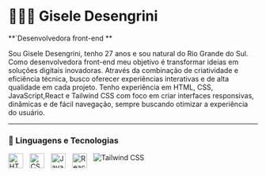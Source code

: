 # 👩🏻‍💻 Gisele Desengrini

**`Desenvolvedora front-end **

Sou Gisele Desengrini, tenho 27 anos e sou natural do Rio Grande do Sul. 
Como desenvolvedora front-end meu objetivo é transformar ideias em soluções digitais inovadoras. 
Através da combinação de criatividade e eficiência técnica, busco oferecer experiências interativas e de alta qualidade em cada projeto.
Tenho experiência em HTML, CSS, JavaScript,React e Tailwind CSS com foco em criar interfaces responsivas, dinâmicas e de fácil navegação, sempre buscando otimizar a experiência do usuário. 



---

### 🤖 Linguagens e Tecnologias

<img 
    align="left" 
    alt="HTML"
    title="HTML" 
    width="30px" 
    style="padding-right: 10px;" 
    src="https://cdn.jsdelivr.net/gh/devicons/devicon@latest/icons/html5/html5-original.svg" 
/>
<img 
    align="left" 
    alt="CSS" 
    title="CSS"
    width="30px" 
    style="padding-right: 10px;" 
    src="https://cdn.jsdelivr.net/gh/devicons/devicon@latest/icons/css3/css3-original.svg" 
/>
<img 
    align="left" 
    alt="JavaScript" 
    title="JavaScript"
    width="30px" 
    style="padding-right: 10px;" 
    src="https://cdn.jsdelivr.net/gh/devicons/devicon@latest/icons/javascript/javascript-original.svg" 
/>

<img 
    align="left" 
    alt="React" 
    title="React"
    width="30px" 
    style="padding-right: 10px;" 
    src="https://cdn.jsdelivr.net/gh/devicons/devicon@latest/icons/react/react-original.svg"  
/>
<img 
    class="w-8 h-8 mr-2" 
    alt="Tailwind CSS" 
    title="Tailwind CSS" 
    src="https://cdn.jsdelivr.net/gh/devicons/devicon@latest/icons/tailwindcss/tailwindcss-original.svg"
/>



<br/>
<br/>
